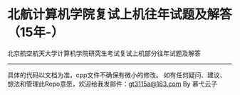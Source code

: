# 北航计算机学院复试上机往年试题及解答（15年-）
北京航空航天大学计算机学院研究生考试复试上机部分往年试题及解答
***
具体的代码以文档为准，cpp文件不确保有微小的修改。
如有任何疑问、建议、想法和管理此Repo意愿，欢迎给我发邮件：gt3115a@163.com
                                                        By 慕弋云子
